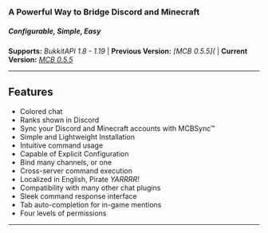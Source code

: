 ### A Powerful Way to Bridge Discord and Minecraft
##### Configurable, Simple, Easy

__Supports:__ *BukkitAPI 1.8 - 1.19*  |  __Previous Version:__ *[MCB 0.5.5](*  | __Current Version:__ *[MCB 0.5.5]()*

---
## Features
*   Colored chat
*   Ranks shown in Discord
*   Sync your Discord and Minecraft accounts with MCBSync™
*   Simple and Lightweight Installation
*   Intuitive command usage
*   Capable of Explicit Configuration
*   Bind many channels, or one
*   Cross-server command execution
*   Localized in English, Pirate *YARRRR!*
*   Compatibility with many other chat plugins
*   Sleek command response interface
*   Tab auto-completion for in-game mentions
*   Four levels of permissions

---
